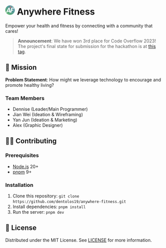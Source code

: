 <h1>
  <img src="public/icon.png" alt="Icon" height="30" />
  <span>Anywhere Fitness</span>
</h1>

Empower your health and fitness by connecting with a community that cares!

> **Announcement**: We have won 3rd place for Code Overflow 2023! The project's final state for submission for the hackathon is at [this tag](https://github.com/dentolos19/anywhere-fitness/tree/submission).

## 🏢 Mission

**Problem Statement**: How might we leverage technology to encourage and promote healthy living?

### Team Members

- Dennise (Leader/Main Programmer)
- Jian Wei (Ideation & Wireframing)
- Yan Jun (Ideation & Marketing)
- Alex (Graphic Designer)

## 🧑‍💻 Contributing

### Prerequisites

- [Node.js](https://nodejs.org) 20+
- [pnpm](https://pnpm.io) 9+

### Installation

1. Clone this repository: `git clone https://github.com/dentolos19/anywhere-fitness.git`
2. Install dependencies: `pnpm install`
3. Run the server: `pnpm dev`

## 📜 License

Distributed under the MIT License. See [LICENSE](LICENSE) for more information.